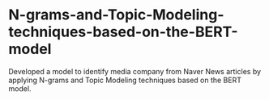 # N-grams-and-Topic-Modeling-techniques-based-on-the-BERT-model
Developed a model to identify media company from Naver News articles by applying N-grams and Topic Modeling techniques based on the BERT model.
